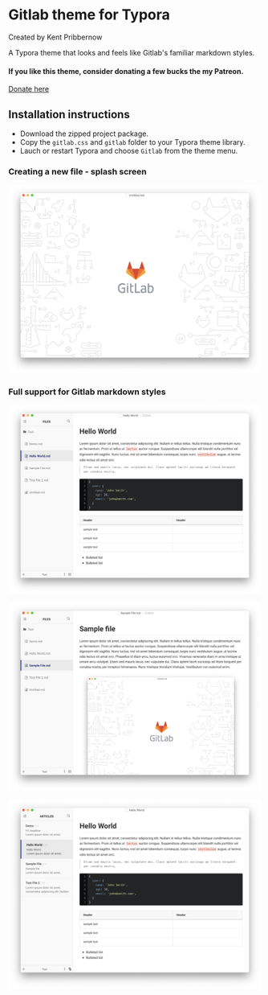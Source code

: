 # Gitlab theme for Typora
Created by Kent Pribbernow

A Typora theme that looks and feels like Gitlab's familiar markdown styles. 

#### If you like this theme, consider donating a few bucks the my Patreon. 
[Donate here](https://www.patreon.com/kentpribbernow)

## Installation instructions
* Download the zipped project package.
* Copy the `gitlab.css` and `gitlab` folder to your Typora theme library.
* Lauch or restart Typora and choose `Gitlab` from the theme menu.

### Creating a new file - splash screen
![Blank documemnt](demo/Screen%20Shot%202020-02-07%20at%209.06.14%20PM.png)

### Full support for Gitlab markdown styles
![Gitlab markdown](demo/Screen%20Shot%202020-02-07%20at%209.10.25%20PM.png)

![Image handling](demo/Screen%20Shot%202020-02-08%20at%209.39.33%20AM.png)

![Image handling](demo/Screen%20Shot%202020-02-07%20at%209.05.17%20PM.png)




